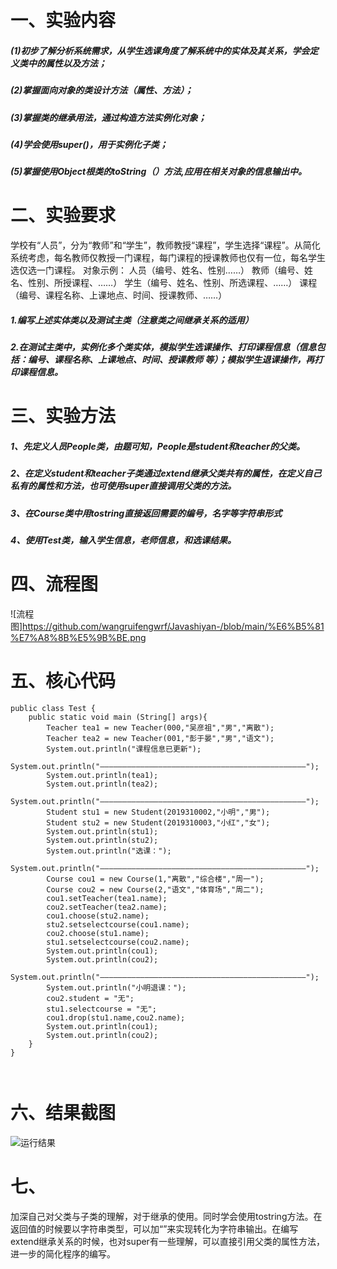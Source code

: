 # 一、实验内容
##### (1)初步了解分析系统需求，从学生选课角度了解系统中的实体及其关系，学会定义类中的属性以及方法；
##### (2)掌握面向对象的类设计方法（属性、方法）；
##### (3)掌握类的继承用法，通过构造方法实例化对象；
##### (4)学会使用super()，用于实例化子类；
##### (5)掌握使用Object根类的toString（）方法,应用在相关对象的信息输出中。

# 二、实验要求
学校有“人员”，分为“教师”和“学生”，教师教授“课程”，学生选择“课程”。从简化系统考虑，每名教师仅教授一门课程，每门课程的授课教师也仅有一位，每名学生选仅选一门课程。
对象示例：	人员（编号、姓名、性别……）
教师（编号、姓名、性别、所授课程、……）
学生（编号、姓名、性别、所选课程、……）
课程（编号、课程名称、上课地点、时间、授课教师、……）
##### 1.编写上述实体类以及测试主类（注意类之间继承关系的适用）
##### 2.在测试主类中，实例化多个类实体，模拟学生选课操作、打印课程信息（信息包括：编号、课程名称、上课地点、时间、授课教师 等）；模拟学生退课操作，再打印课程信息。


# 三、实验方法
  ##### 1、先定义人员People类，由题可知，People是student和teacher的父类。
  ##### 2、在定义student和teacher子类通过extend继承父类共有的属性，在定义自己私有的属性和方法，也可使用super直接调用父类的方法。
  ##### 3、在Course类中用tostring直接返回需要的编号，名字等字符串形式
  ##### 4、使用Test类，输入学生信息，老师信息，和选课结果。
  
# 四、流程图

![流程图]https://github.com/wangruifengwrf/Javashiyan-/blob/main/%E6%B5%81%E7%A8%8B%E5%9B%BE.png


# 五、核心代码
```
public class Test {
    public static void main (String[] args){
        Teacher tea1 = new Teacher(000,"吴彦祖","男","离散");
        Teacher tea2 = new Teacher(001,"彭于晏","男","语文");
    	System.out.println("课程信息已更新");
        System.out.println("——————————————————————————————————————————————");
        System.out.println(tea1);
        System.out.println(tea2);
        System.out.println("——————————————————————————————————————————————");  
        Student stu1 = new Student(2019310002,"小明","男");
        Student stu2 = new Student(2019310003,"小红","女");
        System.out.println(stu1);
        System.out.println(stu2);
        System.out.println("选课：");
        System.out.println("——————————————————————————————————————————————");
        Course cou1 = new Course(1,"离散","综合楼","周一");
        Course cou2 = new Course(2,"语文","体育场","周二");
        cou1.setTeacher(tea1.name);
        cou2.setTeacher(tea2.name);
        cou1.choose(stu2.name);
        stu2.setselectcourse(cou1.name);
        cou2.choose(stu1.name);
        stu1.setselectcourse(cou2.name);
        System.out.println(cou1);
        System.out.println(cou2);
        System.out.println("——————————————————————————————————————————————");
        System.out.println("小明退课：");
        cou2.student = "无";
        stu1.selectcourse = "无";
        cou1.drop(stu1.name,cou2.name);
        System.out.println(cou1);
        System.out.println(cou2);
    }
}



```

# 六、结果截图
![运行结果]()
# 七、
加深自己对父类与子类的理解，对于继承的使用。同时学会使用tostring方法。在返回值的时候要以字符串类型，可以加“”来实现转化为字符串输出。在编写extend继承关系的时候，也对super有一些理解，可以直接引用父类的属性方法，进一步的简化程序的编写。
